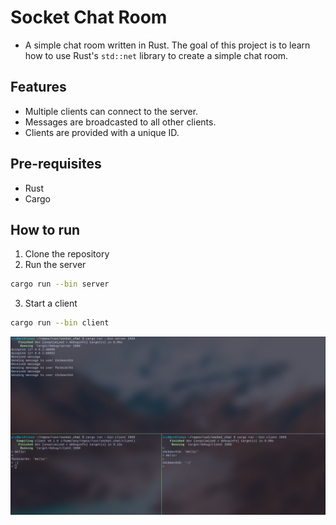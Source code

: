 # Socket Chat Room
* A simple chat room written in Rust. The goal of this project is to learn how to use Rust's `std::net` library to create a simple chat room.

## Features
* Multiple clients can connect to the server.
* Messages are broadcasted to all other clients.
* Clients are provided with a unique ID.

## Pre-requisites
* Rust
* Cargo

## How to run
1. Clone the repository
2. Run the server
```bash
cargo run --bin server
```
3. Start a client
```bash
cargo run --bin client
```

![Screenshot](Example.png)


